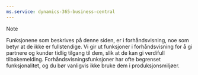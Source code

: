 ```yaml
---
ms.service: dynamics-365-business-central
---
```

> [!Note]
> Funksjonene som beskrives på denne siden, er i forhåndsvisning, noe som betyr at de ikke er fullstendige. Vi gir ut funksjoner i forhåndsvisning for å gi partnere og kunder tidlig tilgang til dem, slik at de kan gi verdifull tilbakemelding. Forhåndsvisningsfunksjoner har ofte begrenset funksjonalitet, og du bør vanligvis ikke bruke dem i produksjonsmiljøer.